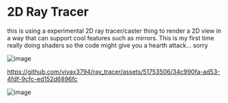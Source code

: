 # 2D Ray Tracer

this is using a experimental 2D ray tracer/caster thing to render a 2D view in a way that can support cool features such as mirrors. This is my first time really doing shaders so the code might give you a hearth attack... sorry


![image](https://github.com/vivax3794/ray_tracer/assets/51753506/d4868755-2a2e-4e1d-8713-940e1b07f700)

https://github.com/vivax3794/ray_tracer/assets/51753506/34c990fa-ad53-4fdf-9cfc-ed152d6896fc

![image](https://github.com/vivax3794/ray_tracer/assets/51753506/24cb95dc-1ba0-4fd5-b606-c9e98efda9b9)

